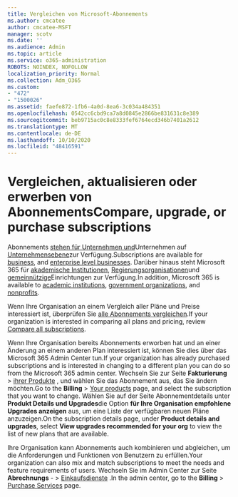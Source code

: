 ```yaml
---
title: Vergleichen von Microsoft-Abonnements
ms.author: cmcatee
author: cmcatee-MSFT
manager: scotv
ms.date: ''
ms.audience: Admin
ms.topic: article
ms.service: o365-administration
ROBOTS: NOINDEX, NOFOLLOW
localization_priority: Normal
ms.collection: Adm_O365
ms.custom:
- "472"
- "1500026"
ms.assetid: faefe872-1fb6-4a0d-8ea6-3c034a484351
ms.openlocfilehash: 0542cc6cbd9ca7a8d0845e2866be831631c8e389
ms.sourcegitcommit: beb9715ac0c8e8333fef6764ecd346b7401a2612
ms.translationtype: MT
ms.contentlocale: de-DE
ms.lasthandoff: 10/10/2020
ms.locfileid: "48416591"
---
```

# <a name="compare-upgrade-or-purchase-subscriptions"></a><span data-ttu-id="9d00b-102">Vergleichen, aktualisieren oder erwerben von Abonnements</span><span class="sxs-lookup"><span data-stu-id="9d00b-102">Compare, upgrade, or purchase subscriptions</span></span>
  
<span data-ttu-id="9d00b-103">Abonnements [stehen für Unternehmen und](https://www.microsoft.com/microsoft-365/business/compare-all-microsoft-365-business-products?tab=2&rtc=1)Unternehmen auf [Unternehmensebene](https://www.microsoft.com/microsoft-365/enterprise/compare-office-365-plans?rtc=1)zur Verfügung.</span><span class="sxs-lookup"><span data-stu-id="9d00b-103">Subscriptions are available for [business](https://www.microsoft.com/microsoft-365/business/compare-all-microsoft-365-business-products?tab=2&rtc=1), and [enterprise level businesses](https://www.microsoft.com/microsoft-365/enterprise/compare-office-365-plans?rtc=1).</span></span> <span data-ttu-id="9d00b-104">Darüber hinaus steht Microsoft 365 für [akademische Institutionen](https://www.microsoft.com/microsoft-365/academic/compare-office-365-education-plans?rtc=1&activetab=tab%3aprimaryr1), [Regierungsorganisationen](https://www.microsoft.com/microsoft-365/government/compare-office-365-government-plans?rtc=1)und [gemeinnützige](https://www.microsoft.com/microsoft-365/nonprofit/office-365-nonprofit-plans-and-pricing?&rtc=1&activetab=tab%3aprimaryr1)Einrichtungen zur Verfügung.</span><span class="sxs-lookup"><span data-stu-id="9d00b-104">In addition, Microsoft 365 is available to [academic institutions](https://www.microsoft.com/microsoft-365/academic/compare-office-365-education-plans?rtc=1&activetab=tab%3aprimaryr1), [government organizations](https://www.microsoft.com/microsoft-365/government/compare-office-365-government-plans?rtc=1), and [nonprofits](https://www.microsoft.com/microsoft-365/nonprofit/office-365-nonprofit-plans-and-pricing?&rtc=1&activetab=tab%3aprimaryr1).</span></span>
  
<span data-ttu-id="9d00b-105">Wenn Ihre Organisation an einem Vergleich aller Pläne und Preise interessiert ist, überprüfen Sie [alle Abonnements vergleichen](https://www.microsoft.com/microsoft-365/enterprise/compare-office-365-plans?rtc=1).</span><span class="sxs-lookup"><span data-stu-id="9d00b-105">If your organization is interested in comparing all plans and pricing, review [Compare all subscriptions](https://www.microsoft.com/microsoft-365/enterprise/compare-office-365-plans?rtc=1).</span></span>
  
<span data-ttu-id="9d00b-106">Wenn Ihre Organisation bereits Abonnements erworben hat und an einer Änderung an einem anderen Plan interessiert ist, können Sie dies über das Microsoft 365 Admin Center tun.</span><span class="sxs-lookup"><span data-stu-id="9d00b-106">If your organization has already purchased subscriptions and is interested in changing to a different plan you can do so from the Microsoft 365 admin center.</span></span> <span data-ttu-id="9d00b-107">Wechseln Sie zur Seite **Fakturierung** \> [ihrer Produkte](https://go.microsoft.com/fwlink/p/?linkid=842054) , und wählen Sie das Abonnement aus, das Sie ändern möchten.</span><span class="sxs-lookup"><span data-stu-id="9d00b-107">Go to the **Billing** \> [Your products](https://go.microsoft.com/fwlink/p/?linkid=842054) page, and select the subscription that you want to change.</span></span> <span data-ttu-id="9d00b-108">Wählen Sie auf der Seite Abonnementdetails unter **Produkt Details und Upgrades**die Option **für Ihre Organisation empfohlene Upgrades anzeigen** aus, um eine Liste der verfügbaren neuen Pläne anzuzeigen.</span><span class="sxs-lookup"><span data-stu-id="9d00b-108">On the subscription details page, under **Product details and upgrades**, select **View upgrades recommended for your org** to view the list of new plans that are available.</span></span>
  
<span data-ttu-id="9d00b-109">Ihre Organisation kann Abonnements auch kombinieren und abgleichen, um die Anforderungen und Funktionen von Benutzern zu erfüllen.</span><span class="sxs-lookup"><span data-stu-id="9d00b-109">Your organization can also mix and match subscriptions to meet the needs and feature requirements of users.</span></span> <span data-ttu-id="9d00b-110">Wechseln Sie im Admin Center zur Seite **Abrechnungs** - \> [Einkaufsdienste](https://go.microsoft.com/fwlink/p/?linkid=868433) .</span><span class="sxs-lookup"><span data-stu-id="9d00b-110">In the admin center, go to the **Billing** \> [Purchase Services](https://go.microsoft.com/fwlink/p/?linkid=868433) page.</span></span> 